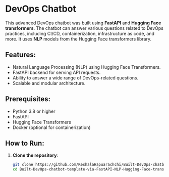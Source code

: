 # DevOps Chatbot

This advanced DevOps chatbot was built using **FastAPI** and **Hugging Face transformers**. The chatbot can answer various questions related to DevOps practices, including CI/CD, containerization, infrastructure as code, and more. It uses **NLP** models from the Hugging Face transformers library.

## Features:
- Natural Language Processing (NLP) using Hugging Face Transformers.
- FastAPI backend for serving API requests.
- Ability to answer a wide range of DevOps-related questions.
- Scalable and modular architecture.

## Prerequisites:
- Python 3.8 or higher
- FastAPI
- Hugging Face Transformers
- Docker (optional for containerization)

## How to Run:

1. **Clone the repository**:

   ```bash
   git clone https://github.com/KeshalaHapuarachchi/Built-DevOps-chatbot-template-via-FastAPI-NLP-Hugging-Face-transformers.git
   cd Built-DevOps-chatbot-template-via-FastAPI-NLP-Hugging-Face-transformers
   

